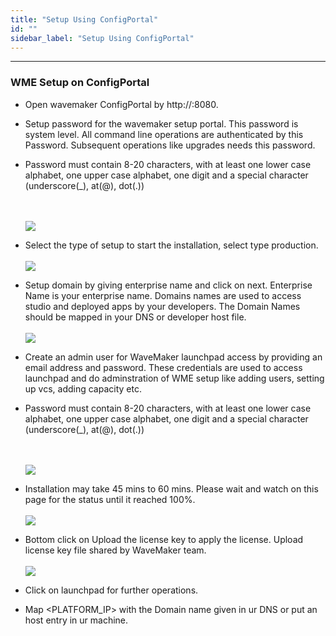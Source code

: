 ```yaml
---
title: "Setup Using ConfigPortal"
id: ""
sidebar_label: "Setup Using ConfigPortal"
---
```

---
### WME Setup on ConfigPortal

- Open wavemaker ConfigPortal by http://<Platform-Instance-IP>:8080.
- Setup password for the wavemaker setup portal. This password is system level. All command line operations are authenticated by this Password. Subsequent operations like upgrades needs this password. 
- Password must contain 8-20 characters, with at least one lower case alphabet, one upper case alphabet, one digit and a special character (underscore(_), at(@), dot(.))

    <br/><br/>
    [![](/learn/assets/wme-setup/wme-portal-setup/setting-username-and-password.png)](/learn/assets/wme-setup/wme-portal-setup/setting-username-and-password.png)

- Select the type of setup to start the installation, select type production.
    <br/><br/>
    [![](/learn/assets/wme-setup/wme-portal-setup/type-of-setup.png)](/learn/assets/wme-setup/wme-portal-setup/type-of-setup.png)

- Setup domain by giving enterprise name and click on next. Enterprise Name is your enterprise name. Domains names are used to access studio and deployed apps by your developers. The Domain Names should be mapped in your DNS or developer host file.
    <br/><br/>
    [![](/learn/assets/wme-setup/wme-portal-setup/domain-setup.png)](/learn/assets/wme-setup/wme-portal-setup/domain-setup.png)

- Create an admin user for WaveMaker launchpad access by providing an email address and password. These credentials are used to access launchpad and do adminstration of WME setup like adding users, setting up vcs, adding capacity etc.
- Password must contain 8-20 characters, with at least one lower case alphabet, one upper case alphabet, one digit and a special character (underscore(_), at(@), dot(.))

    <br/><br/>
    [![](/learn/assets/wme-setup/wme-portal-setup/creating-admin-user.jpg)](/learn/assets/wme-setup/wme-portal-setup/creating-admin-user.jpg)

- Installation may take 45 mins to 60 mins. Please wait and watch on this page for the status until it reached 100%.
    <br/><br/>
    [![](/learn/assets/wme-setup/wme-portal-setup/installation.png)](/learn/assets/wme-setup/wme-portal-setup/installation.png)

- Bottom click on Upload the license key to apply the license. Upload license key file shared by WaveMaker team.
	<br/><br/>
    [![](/learn/assets/wme-setup/wme-portal-setup/apply-license.jpg)](/learn/assets/wme-setup/wme-portal-setup/apply-license.jpg)
    
- Click on launchpad for further operations.
- Map <PLATFORM_IP> with the Domain name given in ur DNS or put an host entry in ur machine.

